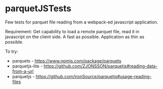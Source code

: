 # parquetJSTests

Few tests for parquet file reading from a webpack-ed javascript application.

Requirement: Get capability to load a remote parquet file, read it in javascript on the client side. A fast as possible. Application as thin as possible.

To try:
- parquets - https://www.npmjs.com/package/parquets
- parquetjs-lite - https://github.com/ZJONSSON/parquetjs#reading-data-from-a-url
- parquetjs - https://github.com/ironSource/parquetjs#usage-reading-files

